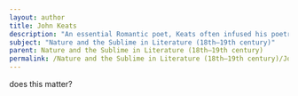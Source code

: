 ```yaml
---
layout: author
title: John Keats
description: "An essential Romantic poet, Keats often infused his poetry with themes of nature and beauty. His odes, such as 'Ode to a Nightingale,' reflect a profound appreciation for the natural world and the feelings it evokes."
subject: "Nature and the Sublime in Literature (18th–19th century)"
parent: Nature and the Sublime in Literature (18th–19th century)
permalink: /Nature and the Sublime in Literature (18th–19th century)/John Keats/
---
```


does this matter?
